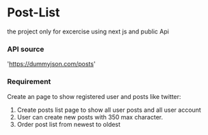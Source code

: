 # Post-List
the project only for excercise using next js and public Api

### API source
'https://dummyjson.com/posts'


### Requirement
Create an page to show registered user and posts like twitter:
1. Create posts list page to show all user posts and all user account
2. User can create new posts with 350 max character.
3. Order post list from newest to oldest 
